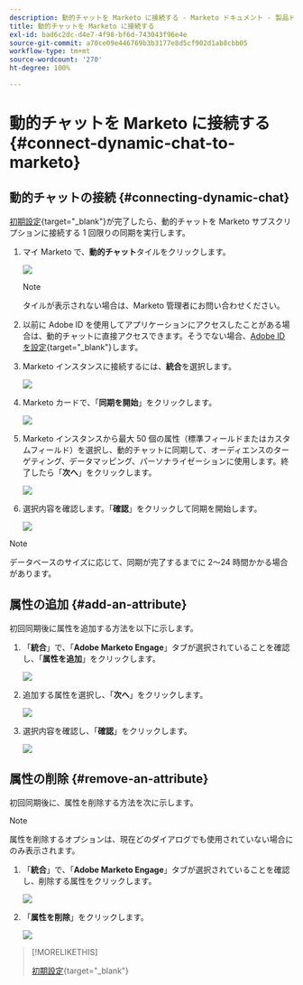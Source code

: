 ```yaml
---
description: 動的チャットを Marketo に接続する - Marketo ドキュメント - 製品ドキュメント
title: 動的チャットを Marketo に接続する
exl-id: bad6c2dc-d4e7-4f98-bf6d-743043f96e4e
source-git-commit: a70ce09e446769b3b3177e8d5cf902d1ab8cbb05
workflow-type: tm+mt
source-wordcount: '270'
ht-degree: 100%

---
```


# 動的チャットを Marketo に接続する {#connect-dynamic-chat-to-marketo}

## 動的チャットの接続 {#connecting-dynamic-chat}

[初期設定](/help/marketo/product-docs/demand-generation/dynamic-chat/initial-setup.md){target=&quot;_blank&quot;}が完了したら、動的チャットを Marketo サブスクリプションに接続する 1 回限りの同期を実行します。

1. マイ Marketo で、**動的チャット**&#x200B;タイルをクリックします。

   ![](assets/connect-dynamic-chat-to-marketo-1.png)

   >[!NOTE]
   >
   >タイルが表示されない場合は、Marketo 管理者にお問い合わせください。

1. 以前に Adobe ID を使用してアプリケーションにアクセスしたことがある場合は、動的チャットに直接アクセスできます。そうでない場合、[Adobe ID を設定](https://helpx.adobe.com/jp/manage-account/using/create-update-adobe-id.html){target=&quot;_blank&quot;}します。

1. Marketo インスタンスに接続するには、**統合**&#x200B;を選択します。

   ![](assets/connect-dynamic-chat-to-marketo-2.png)

1. Marketo カードで、「**同期を開始**」をクリックします。

   ![](assets/connect-dynamic-chat-to-marketo-3.png)

1. Marketo インスタンスから最大 50 個の属性（標準フィールドまたはカスタムフィールド）を選択し、動的チャットに同期して、オーディエンスのターゲティング、データマッピング、パーソナライゼーションに使用します。終了したら「**次へ**」をクリックします。

   ![](assets/connect-dynamic-chat-to-marketo-4.png)

1. 選択内容を確認します。「**確認**」をクリックして同期を開始します。

   ![](assets/connect-dynamic-chat-to-marketo-5.png)

>[!NOTE]
>
>データベースのサイズに応じて、同期が完了するまでに 2～24 時間かかる場合があります。

## 属性の追加 {#add-an-attribute}

初回同期後に属性を追加する方法を以下に示します。

1. 「**統合**」で、「**Adobe Marketo Engage**」タブが選択されていることを確認し、「**属性を追加**」をクリックします。

   ![](assets/connect-dynamic-chat-to-marketo-6.png)

1. 追加する属性を選択し、「**次へ**」をクリックします。

   ![](assets/connect-dynamic-chat-to-marketo-7.png)

1. 選択内容を確認し、「**確認**」をクリックします。

   ![](assets/connect-dynamic-chat-to-marketo-8.png)

## 属性の削除 {#remove-an-attribute}

初回同期後に、属性を削除する方法を次に示します。

>[!NOTE]
>
>属性を削除するオプションは、現在どのダイアログでも使用されていない場合にのみ表示されます。

1. 「**統合**」で、「**Adobe Marketo Engage**」タブが選択されていることを確認し、削除する属性をクリックします。

   ![](assets/connect-dynamic-chat-to-marketo-9.png)

1. 「**属性を削除**」をクリックします。

   ![](assets/connect-dynamic-chat-to-marketo-10.png)

>[!MORELIKETHIS]
>
>[初期設定](/help/marketo/product-docs/demand-generation/dynamic-chat/initial-setup.md){target=&quot;_blank&quot;}
